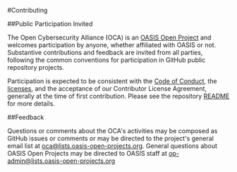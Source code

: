 #Contributing

##<a id="openParticipation">Public Participation Invited</a>

The Open Cybersecurity Alliance (OCA) is an [OASIS Open Project](https://oasis-open-projects.org/) and welcomes participation by anyone, whether affiliated with OASIS or not.  Substantive contributions and feedback are invited from all parties, following the common conventions for participation in GitHub public repository projects.  

Participation is expected to be consistent with the [Code of Conduct](https://github.com/opencybersecurityalliance/oca-admin/blob/master/CODE_OF_CONDUCT.md), the [licenses](https://github.com/opencybersecurityalliance/oca-admin/blob/master/LICENSE.md), and the acceptance of our Contributor License Agreement, generally at the time of first contribution. Please see the repository [README](https://github.com/opencybersecurityalliance/oca-admin/blob/master/README.md) for more details.</p>

##<a id="feedback">Feedback</a>

Questions or comments about the OCA's activities may be composed as GitHub issues or comments or may be directed to the project's general email list at oca@lists.oasis-open-projects.org. General questions about OASIS Open Projects may be directed to OASIS staff at op-admin@lists.oasis-open-projects.org


